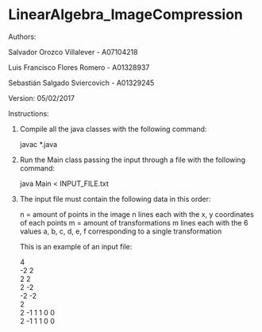 # LinearAlgebra_ImageCompression

Authors:

Salvador Orozco Villalever - A07104218
        
Luis Francisco Flores Romero - A01328937
        
Sebastián Salgado Sviercovich - A01329245

Version: 05/02/2017

Instructions:

1. Compile all the java classes with the following command:
	
	javac *.java

2. Run the Main class passing the input through a file with the following command:

	java Main < INPUT_FILE.txt

3. The input file must contain the following data in this order:

	n = amount of points in the image
	n lines each with the x, y coordinates of each points
	m = amount of transformations
	m lines each with the 6 values a, b, c, d, e, f corresponding to a single transformation

	This is an example of an input file:

	4   
	-2 2  
	2 2  
	2 -2  
	-2 -2  
	2  
	2 -1 1 1 0 0   
	2 -1 1 1 0 0  


